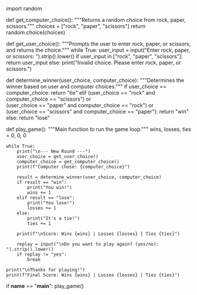 import random

def get_computer_choice():
    """Returns a random choice from rock, paper, scissors."""
    choices = ["rock", "paper", "scissors"]
    return random.choice(choices)

def get_user_choice():
    """Prompts the user to enter rock, paper, or scissors, and returns the choice."""
    while True:
        user_input = input("Enter rock, paper, or scissors: ").strip().lower()
        if user_input in ["rock", "paper", "scissors"]:
            return user_input
        else:
            print("Invalid choice. Please enter rock, paper, or scissors.")

def determine_winner(user_choice, computer_choice):
    """Determines the winner based on user and computer choices."""
    if user_choice == computer_choice:
        return "tie"
    elif (user_choice == "rock" and computer_choice == "scissors") or \
         (user_choice == "paper" and computer_choice == "rock") or \
         (user_choice == "scissors" and computer_choice == "paper"):
        return "win"
    else:
        return "lose"

def play_game():
    """Main function to run the game loop."""
    wins, losses, ties = 0, 0, 0

    while True:
        print("\n--- New Round ---")
        user_choice = get_user_choice()
        computer_choice = get_computer_choice()
        print(f"Computer chose: {computer_choice}")

        result = determine_winner(user_choice, computer_choice)
        if result == "win":
            print("You win!")
            wins += 1
        elif result == "lose":
            print("You lose!")
            losses += 1
        else:
            print("It's a tie!")
            ties += 1

        print(f"\nScore: Wins {wins} | Losses {losses} | Ties {ties}")

        replay = input("\nDo you want to play again? (yes/no): ").strip().lower()
        if replay != "yes":
            break

    print("\nThanks for playing!")
    print(f"Final Score: Wins {wins} | Losses {losses} | Ties {ties}")

if __name__ == "__main__":
    play_game()
